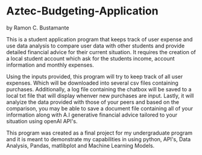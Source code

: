 # Aztec-Budgeting-Application
by Ramon C. Bustamante

This is a student application program that keeps track of user expense and use data analysis to compare user data with other students and provide detailed financial advice for their current situation. It requires the creation of a local student account which ask for the students income, account information and monthly expenses.

Using the inputs provided, this program will try to keep track of all user expenses. Which will be downloaded into several csv files containing purchases. Additionally, a log file containing the chatbox will be saved to a local txt file that will display whenver new purchases are input. Lastly, it will analyize the data provided with those of your peers and based on the comparison, you may be able to save a document file containing all of your information along with A.I generative financial advice tailored to your situation using openAI API's.

This program was created as a final project for my undergraduate program and it is meant to demonstrate my capabilities in using python, API's, Data Analysis, Pandas, matlibplot and Machine Learning Models. 
